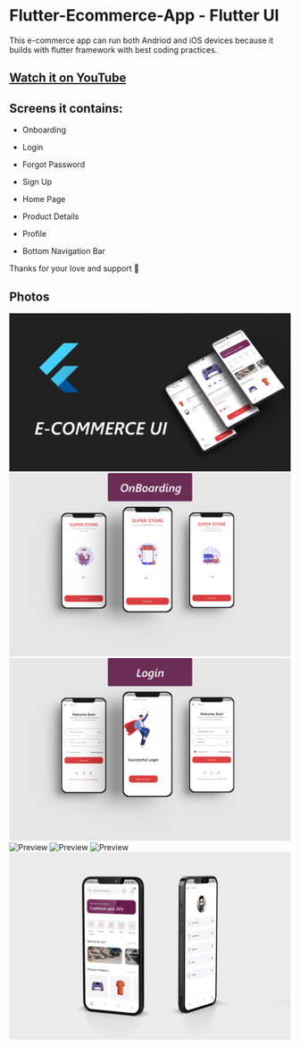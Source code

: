 # Flutter-Ecommerce-App - Flutter UI 

This e-commerce app can run both Andriod and iOS devices because it builds with flutter framework with best coding practices.

## [Watch it on YouTube](https://youtu.be/iwVu9ByxIH0f)

<!-- **Packages we are using:**

- flutter_svg: [link](https://pub.dev/packages/flutter_svg)


### Video Preview of Final UI

![Preview](/intro.gif) -->

## Screens it contains:

* Onboarding

* Login

* Forgot Password

* Sign Up

* Home Page

* Product Details

* Profile

* Bottom Navigation Bar

 Thanks for your love and support 🙏 

## Photos
![Preview](/1.png)
![Preview](2.png)
![Preview](3.png)
![Preview](4.png)
![Preview](5.png)
![Preview](6.png)
![Preview](7.png)
